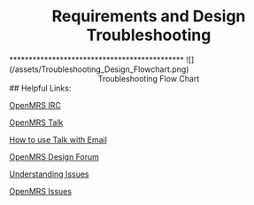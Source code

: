 <center><h1>Requirements and Design Troubleshooting</h1></center>
*********************************************
![](/assets/Troubleshooting_Design_Flowchart.png)

<center>Troubleshooting Flow Chart</center>
## Helpful Links:

[OpenMRS IRC](https://wiki.openmrs.org/display/IRC/Home)

[OpenMRS Talk](https://talk.openmrs.org)

[How to use Talk with Email](https://talk.openmrs.org/t/openmrs-talk-email-discussion-groups/1165)

[OpenMRS Design Forum](https://wiki.openmrs.org/display/RES/Design+Forum)

[Understanding Issues](https://wiki.openmrs.org/display/docs/Tickets)

[OpenMRS Issues](https://issues.openmrs.org/secure/Dashboard.jspa)


